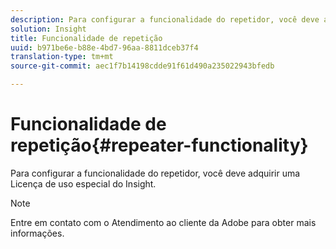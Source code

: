 ```yaml
---
description: Para configurar a funcionalidade do repetidor, você deve adquirir uma Licença de uso especial do Insight.
solution: Insight
title: Funcionalidade de repetição
uuid: b971be6e-b88e-4bd7-96aa-8811dceb37f4
translation-type: tm+mt
source-git-commit: aec1f7b14198cdde91f61d490a235022943bfedb

---
```



# Funcionalidade de repetição{#repeater-functionality}

Para configurar a funcionalidade do repetidor, você deve adquirir uma Licença de uso especial do Insight.

>[!NOTE]
>
>Entre em contato com o Atendimento ao cliente da Adobe para obter mais informações.

